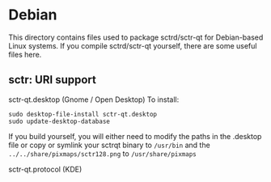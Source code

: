 
Debian
====================
This directory contains files used to package sctrd/sctr-qt
for Debian-based Linux systems. If you compile sctrd/sctr-qt yourself, there are some useful files here.

## sctr: URI support ##


sctr-qt.desktop  (Gnome / Open Desktop)
To install:

	sudo desktop-file-install sctr-qt.desktop
	sudo update-desktop-database

If you build yourself, you will either need to modify the paths in
the .desktop file or copy or symlink your sctrqt binary to `/usr/bin`
and the `../../share/pixmaps/sctr128.png` to `/usr/share/pixmaps`

sctr-qt.protocol (KDE)

